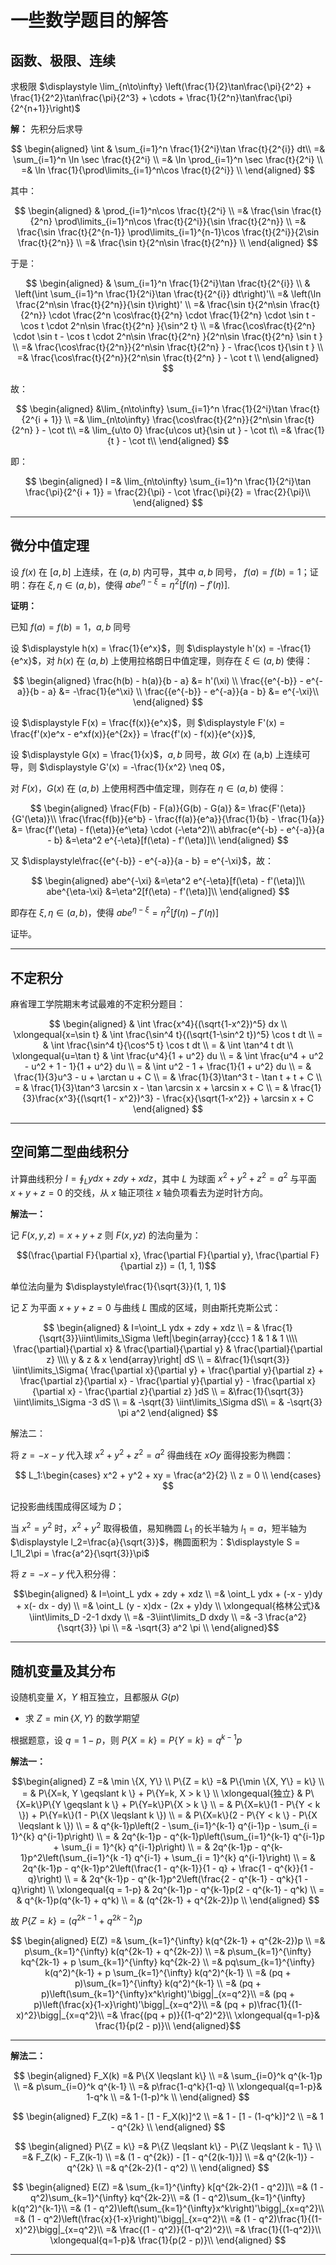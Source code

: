 # 一些数学题目的解答

[annotation]: <id> (697ed484-febe-4659-96cc-3f7ffc0755cc)
[annotation]: <status> (public)
[annotation]: <create_time> (2020-11-27 16:39:36)
[annotation]: <category> (数学理论)
[annotation]: <tags> (微积分|概率论|数理统计)
[annotation]: <comments> (true)
[annotation]: <url> (http://blog.ccyg.studio/article/697ed484-febe-4659-96cc-3f7ffc0755cc)

<input class='mathjax align' value='left' type='hidden'/>

## 函数、极限、连续

求极限 $\displaystyle \lim_{n\to\infty} \left(\frac{1}{2}\tan\frac{\pi}{2^2} + \frac{1}{2^2}\tan\frac{\pi}{2^3} + \cdots + \frac{1}{2^n}\tan\frac{\pi}{2^{n+1}}\right)$

**解：** 先积分后求导

$$
\begin{aligned}
\int & \sum_{i=1}^n \frac{1}{2^i}\tan \frac{t}{2^{i}} dt\\
=& \sum_{i=1}^n \ln \sec \frac{t}{2^i} \\
=& \ln \prod_{i=1}^n \sec \frac{t}{2^i} \\
=& \ln \frac{1}{\prod\limits_{i=1}^n\cos \frac{t}{2^i}} \\
\end{aligned}
$$

其中：

$$
\begin{aligned}
& \prod_{i=1}^n\cos \frac{t}{2^i} \\
=& \frac{\sin \frac{t}{2^n} \prod\limits_{i=1}^n\cos \frac{t}{2^i}}{\sin \frac{t}{2^n}} \\
=& \frac{\sin \frac{t}{2^{n-1}} \prod\limits_{i=1}^{n-1}\cos \frac{t}{2^i}}{2\sin \frac{t}{2^n}} \\
=& \frac{\sin t}{2^n\sin \frac{t}{2^n}} \\
\end{aligned}
$$

于是：

$$
\begin{aligned}
& \sum_{i=1}^n \frac{1}{2^i}\tan \frac{t}{2^{i}} \\
& \left(\int \sum_{i=1}^n \frac{1}{2^i}\tan \frac{t}{2^{i}} dt\right)'\\
=& \left(\ln \frac{2^n\sin \frac{t}{2^n}}{\sin t}\right)' \\
=& \frac{\sin t}{2^n\sin \frac{t}{2^n}} \cdot \frac{2^n \cos\frac{t}{2^n} \cdot \frac{1}{2^n} \cdot \sin t - \cos t \cdot 2^n\sin \frac{t}{2^n} }{\sin^2 t} \\
=& \frac{\cos\frac{t}{2^n} \cdot \sin t - \cos t \cdot 2^n\sin \frac{t}{2^n} }{2^n\sin \frac{t}{2^n} \sin t } \\
=& \frac{\cos\frac{t}{2^n}}{2^n\sin \frac{t}{2^n} } -  \frac{\cos t}{\sin t } \\
=& \frac{\cos\frac{t}{2^n}}{2^n\sin \frac{t}{2^n} } - \cot t \\
\end{aligned}
$$

故：

$$
\begin{aligned}
&\lim_{n\to\infty} \sum_{i=1}^n \frac{1}{2^i}\tan \frac{t}{2^{i + 1}} \\
=& \lim_{n\to\infty} \frac{\cos\frac{t}{2^n}}{2^n\sin \frac{t}{2^n} } - \cot t\\
=& \lim_{u\to 0} \frac{u\cos ut}{\sin ut } - \cot t\\
=& \frac{1}{t } - \cot t\\
\end{aligned}
$$

即：

$$
\begin{aligned}
I =& \lim_{n\to\infty} \sum_{i=1}^n \frac{1}{2^i}\tan \frac{\pi}{2^{i + 1}} = \frac{2}{\pi} - \cot \frac{\pi}{2} = \frac{2}{\pi}\\
\end{aligned}
$$

---

## 微分中值定理

设 $f(x)$ 在 $[a, b]$ 上连续，在 $(a, b)$ 内可导，其中 $a, b$ 同号， $f(a) = f(b) = 1$；证明：存在 $\xi, \eta \in (a, b)$，使得 $abe^{\eta-\xi} =\eta^2[f(\eta) - f'(\eta)]$.

**证明：**

已知 $f(a) = f(b) = 1$，$a,b$ 同号

设 $\displaystyle h(x) = \frac{1}{e^x}$，则 $\displaystyle h'(x) = -\frac{1}{e^x}$，对 $h(x)$ 在 $(a,b)$ 上使用拉格朗日中值定理，则存在 $\xi \in (a, b)$ 使得：

$$
\begin{aligned}
\frac{h(b) - h(a)}{b - a} &= h'(\xi) \\
\frac{{e^{-b}} - e^{-a}}{b - a} &= -\frac{1}{e^\xi} \\
\frac{{e^{-b}} - e^{-a}}{a - b} &= e^{-\xi}\\
\end{aligned}
$$

设 $\displaystyle F(x) = \frac{f(x)}{e^x}$，则 $\displaystyle F'(x) = \frac{f'(x)e^x - e^xf(x)}{e^{2x}} = \frac{f'(x) - f(x)}{e^{x}}$,

设 $\displaystyle G(x) = \frac{1}{x}$，$a,b$ 同号，故 $G(x)$ 在 (a,b) 上连续可导，则 $\displaystyle G'(x) = -\frac{1}{x^2} \neq 0$，

对 $F(x)$，$G(x)$ 在 $(a, b)$ 上使用柯西中值定理，则存在 $\eta \in (a, b)$ 使得：

$$
\begin{aligned}
\frac{F(b) - F(a)}{G(b) - G(a)} &= \frac{F'(\eta)}{G'(\eta)}\\
\frac{\frac{f(b)}{e^b} - \frac{f(a)}{e^a}}{\frac{1}{b} - \frac{1}{a}} &= \frac{f'(\eta) - f(\eta)}{e^\eta} \cdot (-\eta^2)\\
ab\frac{e^{-b} - e^{-a}}{a - b} &=\eta^2 e^{-\eta}[f(\eta) - f'(\eta)]\\
\end{aligned}
$$

又 $\displaystyle\frac{{e^{-b}} - e^{-a}}{a - b} = e^{-\xi}$，故：

$$
\begin{aligned}
abe^{-\xi} &=\eta^2 e^{-\eta}[f(\eta) - f'(\eta)]\\
abe^{\eta-\xi} &=\eta^2[f(\eta) - f'(\eta)]\\
\end{aligned}
$$

即存在 $\xi, \eta \in (a, b)$，使得 $abe^{\eta-\xi} =\eta^2[f(\eta) - f'(\eta)]$

证毕。

---

## 不定积分

麻省理工学院期末考试最难的不定积分题目：

$$
\begin{aligned}
& \int \frac{x^4}{(\sqrt{1-x^2})^5} dx \\
\xlongequal{x=\sin t} & \int \frac{\sin^4 t}{(\sqrt{1-\sin^2 t})^5} \cos t dt \\
= & \int \frac{\sin^4 t}{\cos^5 t} \cos t dt \\
= & \int \tan^4 t dt \\
\xlongequal{u=\tan t} & \int \frac{u^4}{1 + u^2} du \\
= & \int \frac{u^4 + u^2 - u^2 + 1 - 1}{1 + u^2} du \\
= & \int u^2 - 1 + \frac{1}{1 + u^2} du \\
= & \frac{1}{3}u^3 - u + \arctan u + C \\
= & \frac{1}{3}\tan^3 t - \tan t + t + C \\
= & \frac{1}{3}\tan^3 \arcsin x - \tan \arcsin x + \arcsin x + C \\
= & \frac{1}{3}\frac{x^3}{(\sqrt{1 - x^2})^3} - \frac{x}{\sqrt{1-x^2}} + \arcsin x + C
\end{aligned}
$$

---

## 空间第二型曲线积分

计算曲线积分 $\displaystyle I=\oint_L ydx + zdy + xdz$，其中 $L$ 为球面 $x^2 + y^2 + z^2 = a^2$ 与平面 $x + y + z = 0$ 的交线，从 $x$ 轴正项往 $x$ 轴负项看去为逆时针方向。

**解法一：**

记 $F(x, y, z) = x + y + z$ 则 $F(x, y z)$ 的法向量为：

$$(\frac{\partial F}{\partial x}, \frac{\partial F}{\partial y}, \frac{\partial F}{\partial z}) = (1, 1, 1)$$ 

单位法向量为 $\displaystyle\frac{1}{\sqrt{3}}(1, 1, 1)$

记 $\Sigma$ 为平面 $x + y + z = 0$ 与曲线 $L$ 围成的区域，则由斯托克斯公式：

$$
\begin{aligned}
& I=\oint_L ydx + zdy + xdz \\
= & \frac{1}{\sqrt{3}}\iint\limits_\Sigma \left|\begin{array}{ccc}
1 & 1 & 1 \\\\
\frac{\partial}{\partial x} & \frac{\partial}{\partial y} & \frac{\partial}{\partial z} \\\\
y & z & x
\end{array}\right| dS \\
= &\frac{1}{\sqrt{3}} \iint\limits_\Sigma{
    \frac{\partial x}{\partial y} +
    \frac{\partial y}{\partial z} + 
    \frac{\partial z}{\partial x} -
    \frac{\partial y}{\partial y} -
    \frac{\partial x}{\partial x} -
    \frac{\partial z}{\partial z}
}dS \\
= &\frac{1}{\sqrt{3}} \iint\limits_\Sigma -3 dS \\
= & -\sqrt{3} \iint\limits_\Sigma dS\\
= & -\sqrt{3} \pi a^2
\end{aligned}
$$

解法二：

将 $z = -x - y$ 代入球 $x^2 + y^2 + z^2 = a^2$ 得曲线在 $xOy$ 面得投影为椭圆：


$$
L_1:\begin{cases}
x^2 + y^2 + xy = \frac{a^2}{2} \\
z = 0 \\
\end{cases}
$$

记投影曲线围成得区域为 $D$；

当 $x^2 = y^2$ 时，$x^2 + y^2$ 取得极值，易知椭圆 $L_1$ 的长半轴为 $\displaystyle l_1=a$，短半轴为 $\displaystyle l_2=\frac{a}{\sqrt{3}}$，椭圆面积为：$\displaystyle S = l_1l_2\pi = \frac{a^2}{\sqrt{3}}\pi$


将 $z = -x - y$ 代入积分得：

$$\begin{aligned}
& I=\oint_L ydx + zdy + xdz \\
=& \oint_L ydx + (-x - y)dy + x(- dx - dy) \\
=& \oint_L (y - x)dx - (2x + y)dy \\
\xlongequal{格林公式}& \iint\limits_D -2-1 dxdy \\
=& -3\iint\limits_D dxdy \\
=& -3 \frac{a^2}{\sqrt{3}} \pi \\
=& -\sqrt{3} a^2 \pi \\
\end{aligned}$$

----

## 随机变量及其分布

设随机变量 $X$，$Y$ 相互独立，且都服从 $G(p)$

- 求 $Z = \min\{X, Y\}$ 的数学期望

根据题意，设 $q = 1-p$，则 $P\{X = k\} = P\{Y = k\} = q^{k-1}p$

**解法一：**

$$\begin{aligned}
Z =& \min \{X, Y\} \\
P\{Z = k\} =& P\{\min \{X, Y\} = k\} \\
= & P\{X=k, Y \geqslant k \} + P\{Y=k, X > k \}  \\
\xlongequal{独立} & P\{X=k\}P\{Y \geqslant k \} + P\{Y=k\}P\{X > k \} \\
= & P\{X=k\}(1 - P\{Y < k \}) + P\{Y=k\}(1 - P\{X \leqslant k \}) \\
= & P\{X=k\}(2 - P\{Y < k \} - P\{X \leqslant k \}) \\
= & q^{k-1}p\left(2 - \sum_{i=1}^{k-1} q^{i-1}p - \sum_{i = 1}^{k} q^{i-1}p\right) \\
= & 2q^{k-1}p - q^{k-1}p\left(\sum_{i=1}^{k-1} q^{i-1}p + \sum_{i = 1}^{k} q^{i-1}p\right) \\
= & 2q^{k-1}p - q^{k-1}p^2\left(\sum_{i=1}^{k -1} q^{i-1} + \sum_{i = 1}^{k} q^{i-1}\right) \\
= & 2q^{k-1}p - q^{k-1}p^2\left(\frac{1 - q^{k-1}}{1 - q} + \frac{1 - q^{k}}{1 - q}\right) \\
= & 2q^{k-1}p - q^{k-1}p^2\left(\frac{2 - q^{k-1} - q^k}{1 - q}\right) \\
\xlongequal{q = 1-p} & 2q^{k-1}p - q^{k-1}p(2 - q^{k-1} - q^k) \\
= & q^{k-1}p(q^{k-1} + q^k) \\
= & (q^{2k-1} +  q^{2k-2})p \\
\end{aligned}
$$

故 $P\{Z = k\} = (q^{2k-1} +  q^{2k-2})p$

$$
\begin{aligned}
E(Z) =& \sum_{k=1}^{\infty} k(q^{2k-1} +  q^{2k-2})p \\
=& p\sum_{k=1}^{\infty} k(q^{2k-1} +  q^{2k-2}) \\
=& p\sum_{k=1}^{\infty} kq^{2k-1} + p \sum_{k=1}^{\infty} kq^{2k-2} \\
=& pq\sum_{k=1}^{\infty} k(q^2)^{k-1} + p \sum_{k=1}^{\infty} k(q^2)^{k-1} \\
=& (pq + p)\sum_{k=1}^{\infty} k(q^2)^{k-1} \\
=& (pq + p)\left(\sum_{k=1}^{\infty}x^k\right)'\bigg|_{x=q^2}\\
=& (pq + p)\left(\frac{x}{1-x}\right)'\bigg|_{x=q^2}\\
=& (pq + p)\frac{1}{(1-x)^2}\bigg|_{x=q^2}\\
=& \frac{(pq + p)}{(1-q^2)^2}\\
\xlongequal{q=1-p}& \frac{1}{p(2 - p)}\\
\end{aligned}$$

----

**解法二：**

$$
\begin{aligned}
F_X(k) =& P\{X \leqslant k\} \\
=& \sum_{i=0}^k q^{k-1}p \\
=& p\sum_{i=0}^k q^{k-1} \\
=& p\frac{1-q^k}{1-q} \\
\xlongequal{q=1-p}& 1-q^k \\
=& 1-(1-p)^k \\
\end{aligned}
$$

$$
\begin{aligned}
F_Z(k) =& 1 - [1 - F_X(k)]^2 \\
=& 1 - [1 - (1-q^k)]^2 \\
=& 1 - q^{2k} \\
\end{aligned}
$$

$$
\begin{aligned}
P\{Z = k\} =& P\{Z \leqslant k\} - P\{Z \leqslant k - 1\} \\
=& F_Z(k) - F_Z(k-1) \\
=& (1 - q^{2k}) - [1 - q^{2(k-1)}] \\
=&  q^{2(k-1)} - q^{2k} \\
=&  q^{2k-2}(1 - q^2) \\
\end{aligned}
$$

$$
\begin{aligned}
E(Z) =& \sum_{k=1}^{\infty} k[q^{2k-2}(1 - q^2)]\\
=& (1 - q^2)\sum_{k=1}^{\infty} kq^{2k-2}\\
=& (1 - q^2)\sum_{k=1}^{\infty} k(q^2)^{k-1}\\
=& (1 - q^2)\left(\sum_{k=1}^{\infty}x^k\right)'\bigg|_{x=q^2}\\
=& (1 - q^2)\left(\frac{x}{1-x}\right)'\bigg|_{x=q^2}\\
=& (1 - q^2)\frac{1}{(1-x)^2}\bigg|_{x=q^2}\\
=& \frac{(1 - q^2)}{(1-q^2)^2}\\
=& \frac{1}{(1-q^2)}\\
\xlongequal{q=1-p}& \frac{1}{p(2 - p)}\\
\end{aligned}
$$

---